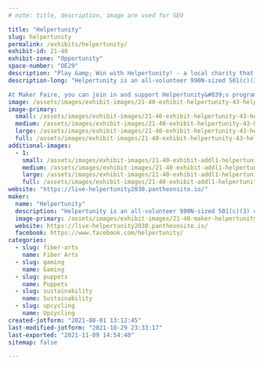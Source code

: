 ```yaml
---
# note: title, description, image are used for SEO

title: "Helpertunity"
slug: helpertunity
permalink: /exhibits/helpertunity/
exhibit-id: 21-40
exhibit-zone: "Opportunity"
space-number: "OE29"
description: "Play &amp; Win with Helpertunity! - a local charity that empowers elderly, disabled, &amp; itinerant Makers!"
description-long: "Helpertunity is an all-volunteer 990N-sized 501(c)(3) charity, founded in 2010, that empowers elderly, disabled, and itinerant makers, their caregivers, and their community. The small charity collects and provides upcycled activity resources, craft supplies, and maker-training for its participants&#039; creative and purposeful voluntainment.  Helpertunity&#039;s community-volunteers visit nursing homes and other facilities to provide crafts classes, adaptive games, and holiday festivities, and also packs kits for patients&#039; independent/in-room activity.  With our year 2020-2030 focus on eco-beneficial arts, technology, and vintage carnival-style gameplay; Helpertunity has been researching, advocating, and prototyping ways for greater adaptive technology and play-space access for all ages and abilities. 

At Maker Faire, you can join in and support Helpertunity&#039;s programs by donating /subscribing to sponsor the charity&#039;s unique community efforts; and take part in their fun and games!   Enjoy Helpertunity&#039;s spin-and-win wheel / plush-rescue-pet adoption -or-  Try your hand at Helpertunity&#039;s bottle-bricking interactive art demonstration; that helps the planet by repurposing plastics -or- Show off your sparkle by selecting one of Helpertunity&#039;s artisan-applied glitter tattoos or another unique elder-crafted gift item."
image: /assets/images/exhibit-images/21-40-exhibit-helpertunity-43-helpertunity-fundraiser-booth-at-fl-family-cafe-disability-services-expo-event-378-large.jpg
image-primary: 
  small: /assets/images/exhibit-images/21-40-exhibit-helpertunity-43-helpertunity-fundraiser-booth-at-fl-family-cafe-disability-services-expo-event-378-small.jpg
  medium: /assets/images/exhibit-images/21-40-exhibit-helpertunity-43-helpertunity-fundraiser-booth-at-fl-family-cafe-disability-services-expo-event-378-medium.jpg
  large: /assets/images/exhibit-images/21-40-exhibit-helpertunity-43-helpertunity-fundraiser-booth-at-fl-family-cafe-disability-services-expo-event-378-large.jpg
  full: /assets/images/exhibit-images/21-40-exhibit-helpertunity-43-helpertunity-fundraiser-booth-at-fl-family-cafe-disability-services-expo-event-378-full.jpg
additional-images: 
  - 1:
    small: /assets/images/exhibit-images/21-40-exhibit-addl1-helpertunity-helpertunity-logo-small.png
    medium: /assets/images/exhibit-images/21-40-exhibit-addl1-helpertunity-helpertunity-logo-medium.png
    large: /assets/images/exhibit-images/21-40-exhibit-addl1-helpertunity-helpertunity-logo-large.png
    full: /assets/images/exhibit-images/21-40-exhibit-addl1-helpertunity-helpertunity-logo-full.png
website: "https://live-helpertunity2030.pantheonsite.io/"
maker: 
  name: "Helpertunity"
  description: "Helpertunity is an all-volunteer 990N-sized 501(c)(3) charity, founded in 2010, that empowers elderly, disabled, and itinerant makers, their caregivers, and their community by providing activity resources and training for participants&#039; purposeful voluntainment.  Helpertunity volunteers visit nursing homes and other facilities to provide crafts classes and packs kits for patients&#039; independent/in-room activity.  With our year 2020-2030 focus on eco-beneficial arts, technology, and vintage carnival-style gameplay; Helpertunity has been researching, advocating, and prototyping for greater adaptive technology and play-space access for all ages and abilities."
  image-primary: /assets/images/exhibit-images/21-40-maker-helpertunity-helpertunity-fundraiser-booth-at-fl-family-cafe-disability-services-expo-event-medium.jpg
  website: https://live-helpertunity2030.pantheonsite.io/
  facebook: https://www.facebook.com/helpertunity/
categories: 
  - slug: fiber-arts
    name: Fiber Arts
  - slug: gaming
    name: Gaming
  - slug: puppets
    name: Puppets
  - slug: sustainability
    name: Sustainability
  - slug: upcycling
    name: Upcycling
created-jotform: "2021-08-01 13:12:45"
last-modified-jotform: "2021-10-29 23:33:17"
last-exported: "2021-11-09 14:54:40"
sitemap: false

---
```

